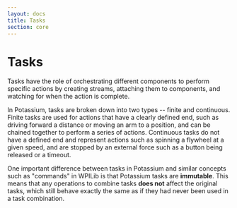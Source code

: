```yaml
---
layout: docs
title: Tasks
section: core
---
```


# Tasks
Tasks have the role of orchestrating different components to perform specific actions by creating streams, attaching them to components, and watching for when the action is complete.

In Potassium, tasks are broken down into two types -- finite and continuous. Finite tasks are used for actions that have a clearly defined end, such as driving forward a distance or moving an arm to a position, and can be chained together to perform a series of actions. Continuous tasks do not have a defined end and represent actions such as spinning a flywheel at a given speed, and are stopped by an external force such as a button being released or a timeout.

One important difference between tasks in Potassium and similar concepts such as "commands" in WPILib is that Potassium tasks are **immutable**. This means that any operations to combine tasks **does not** affect the original tasks, which still behave exactly the same as if they had never been used in a task combination.
